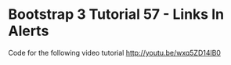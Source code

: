 Bootstrap 3 Tutorial 57 - Links In Alerts
=========================================

Code for the following video tutorial http://youtu.be/wxq5ZD14lB0
